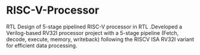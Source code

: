 # RISC-V-Processor
RTL Design of 5-stage pipelined RISC-V processor in RTL .Developed a Verilog-based RV32I processor project with a 5-stage pipeline (Fetch, decode, execute, memory, writeback) following the RISCV ISA RV32I variant for efficient data processing.

